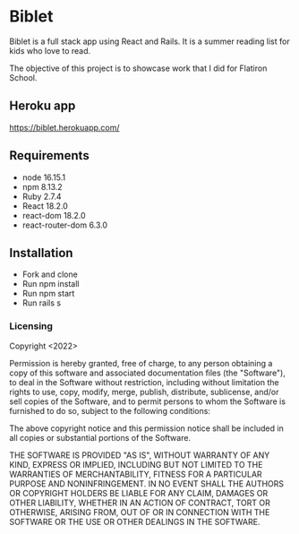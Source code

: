 # Biblet

Biblet is a full stack app using React and Rails. It is a summer reading list for kids who love to read.

The objective of this project is to showcase work that I did for Flatiron School.

## Heroku app

https://biblet.herokuapp.com/

## Requirements

* node 16.15.1
* npm 8.13.2
* Ruby 2.7.4
* React 18.2.0
* react-dom 18.2.0
* react-router-dom 6.3.0

## Installation

* Fork and clone
* Run npm install
* Run npm start
* Run rails s

### Licensing
Copyright <2022> <COPYRIGHT HOLDER>

Permission is hereby granted, free of charge, to any person obtaining a copy of this software and associated documentation files (the "Software"), to deal in the Software without restriction, including without limitation the rights to use, copy, modify, merge, publish, distribute, sublicense, and/or sell copies of the Software, and to permit persons to whom the Software is furnished to do so, subject to the following conditions:

The above copyright notice and this permission notice shall be included in all copies or substantial portions of the Software.

THE SOFTWARE IS PROVIDED "AS IS", WITHOUT WARRANTY OF ANY KIND, EXPRESS OR IMPLIED, INCLUDING BUT NOT LIMITED TO THE WARRANTIES OF MERCHANTABILITY, FITNESS FOR A PARTICULAR PURPOSE AND NONINFRINGEMENT. IN NO EVENT SHALL THE AUTHORS OR COPYRIGHT HOLDERS BE LIABLE FOR ANY CLAIM, DAMAGES OR OTHER LIABILITY, WHETHER IN AN ACTION OF CONTRACT, TORT OR OTHERWISE, ARISING FROM, OUT OF OR IN CONNECTION WITH THE SOFTWARE OR THE USE OR OTHER DEALINGS IN THE SOFTWARE.

